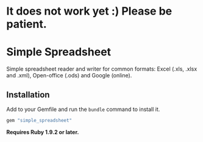 # It does not work yet :) Please be patient.

# Simple Spreadsheet

Simple spreadsheet reader and writer for common formats: Excel (.xls, .xlsx and .xml), Open-office (.ods) and Google (online).

## Installation

Add to your Gemfile and run the `bundle` command to install it.

 ```ruby
 gem "simple_spreadsheet"
 ```
**Requires Ruby 1.9.2 or later.**
